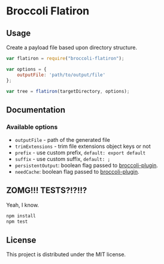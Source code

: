 # Broccoli Flatiron

## Usage

Create a payload file based upon directory structure.

```javascript
var flatiron = require("broccoli-flatiron");

var options = {
    outputFile: 'path/to/output/file'
};

var tree = flatiron(targetDirectory, options);
```

## Documentation

### Available options

- `outputFile` - path of the generated file
- `trimExtensions` - trim file extensions object keys or not
- `prefix` - use custom prefix, `default: export default`
- `suffix` - use custom suffix, `default: ;`
- `persistentOutput`: boolean flag passed to [broccoli-plugin](https://github.com/broccolijs/broccoli-plugin#reference).
- `needCache`: boolean flag passed to [broccoli-plugin](https://github.com/broccolijs/broccoli-plugin#reference).

## ZOMG!!! TESTS?!?!!?

Yeah, I know.

```javascript
npm install
npm test
```

## License

This project is distributed under the MIT license.
